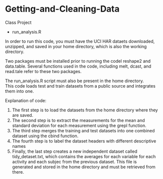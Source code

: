 # Getting-and-Cleaning-Data
Class Project

- run_analysis.R 

In order to run this code, you must have the UCI HAR dataets downloaded, unzipped, and saved in your home directory, which is also the working directory.  

Two packages must be installed prior to running the codel reshape2 and data.table.  Several functions used in the code, including melt, dcast, and read.tale refer to these two packages. 

The run_analysis.R script must also be present in the home directory.  
This code loads test and train datasets from a public source and integrates them into one. 

Explanation of code:
1) The first step is to load the datasets from the home directory where they are saved.  
2) The second step is to extract the measurements for the mean and standard deviation for each measurement using the grepl function.
3) The third step merges the training and test datasets into one combined dataset using the cbind function.  
4) The fourth step is to label the dataset headers with different descriptive names
5) Finally, the last step creates a new independent dataset called tidy_detaset.txt, which contains the averages for each variable for each activity and each subjec from the previous dataset.  This file is generated and stored in the home directory and must be retrieved from there.   

